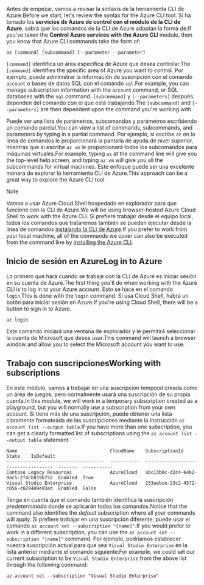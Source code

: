 <span data-ttu-id="2a44b-101">Antes de empezar, vamos a revisar la sintaxis de la herramienta CLI de Azure.</span><span class="sxs-lookup"><span data-stu-id="2a44b-101">Before we start, let's review the syntax for the Azure CLI tool.</span></span> <span data-ttu-id="2a44b-102">Si ha tomado los **servicios de Azure de control con el módulo de la CLI de Azure**, sabrá que los comandos de la CLI de Azure adoptan la forma de:</span><span class="sxs-lookup"><span data-stu-id="2a44b-102">If you've taken the **Control Azure services with the Azure CLI** module, then you know that Azure CLI commands take the form of:</span></span>

```azurecli
az [command] [subcommand] [--parameter --parameter]
```

<span data-ttu-id="2a44b-103">`[command]` identifica un área específica de Azure que desea controlar.</span><span class="sxs-lookup"><span data-stu-id="2a44b-103">The `[command]` identifies the specific area of Azure you want to control.</span></span> <span data-ttu-id="2a44b-104">Por ejemplo, puede administrar la información de suscripción con el comando `account` o bases de datos SQL con el comando `sql`.</span><span class="sxs-lookup"><span data-stu-id="2a44b-104">For example, you can manage subscription information with the `account` command, or SQL databases with the `sql` command.</span></span> <span data-ttu-id="2a44b-105">`[subcommand]` y `[--parameters]` después dependen del comando con el que está trabajando.</span><span class="sxs-lookup"><span data-stu-id="2a44b-105">The `[subcommand]` and `[--parameters]` are then dependent upon the command you're working with.</span></span> 

<span data-ttu-id="2a44b-106">Puede ver una lista de parámetros, subcomandos y parámetros escribiendo un comando parcial.</span><span class="sxs-lookup"><span data-stu-id="2a44b-106">You can view a list of commands, subcommands, and parameters by typing in a partial command.</span></span> <span data-ttu-id="2a44b-107">Por ejemplo, si escribe `az` en la línea de comandos le proporcionará la pantalla de ayuda de nivel superior, mientras que si escribe `az vm` le proporcionará todos los subcomandos para máquinas virtuales.</span><span class="sxs-lookup"><span data-stu-id="2a44b-107">For example, typing `az` at the command line will give you the top-level help screen, and typing `az vm` will give you all the subcommands for virtual machines.</span></span> <span data-ttu-id="2a44b-108">Este enfoque puede ser una excelente manera de explorar la herramienta CLI de Azure.</span><span class="sxs-lookup"><span data-stu-id="2a44b-108">This approach can be a great way to explore the Azure CLI tool.</span></span>

> [!NOTE]
> <span data-ttu-id="2a44b-109">Vamos a usar Azure Cloud Shell hospedado en explorador para que funcione con la CLI de Azure.</span><span class="sxs-lookup"><span data-stu-id="2a44b-109">We will be using browser-hosted Azure Cloud Shell to work with the Azure CLI.</span></span> <span data-ttu-id="2a44b-110">Si prefiere trabajar desde el equipo local, todos los comandos que trataremos también se pueden ejecutar desde la línea de comandos [instalando la CLI de Azure](https://docs.microsoft.com/cli/azure/install-azure-cli?view=azure-cli-latest).</span><span class="sxs-lookup"><span data-stu-id="2a44b-110">If you prefer to work from your local machine, all of the commands we cover can also be executed from the command line by [installing the Azure CLI](https://docs.microsoft.com/cli/azure/install-azure-cli?view=azure-cli-latest).</span></span>

## <a name="log-in-to-azure"></a><span data-ttu-id="2a44b-111">Inicio de sesión en Azure</span><span class="sxs-lookup"><span data-stu-id="2a44b-111">Log in to Azure</span></span>

<span data-ttu-id="2a44b-112">Lo primero que hará cuando se trabaje con la CLI de Azure es iniciar sesión en su cuenta de Azure.</span><span class="sxs-lookup"><span data-stu-id="2a44b-112">The first thing you'll do when working with the Azure CLI is to log in to your Azure account.</span></span> <span data-ttu-id="2a44b-113">Esto se hace en el comando `login`.</span><span class="sxs-lookup"><span data-stu-id="2a44b-113">This is done with the `login` command.</span></span> <span data-ttu-id="2a44b-114">Si usa Cloud Shell, habrá un botón para iniciar sesión en Azure.</span><span class="sxs-lookup"><span data-stu-id="2a44b-114">If you're using Cloud Shell, there will be a button to sign in to Azure.</span></span>

```azurecli
az login
```

<span data-ttu-id="2a44b-115">Este comando iniciará una ventana de explorador y le permitirá seleccionar la cuenta de Microsoft que desea usar.</span><span class="sxs-lookup"><span data-stu-id="2a44b-115">This command will launch a browser window and allow you to select the Microsoft account you want to use.</span></span>

## <a name="working-with-subscriptions"></a><span data-ttu-id="2a44b-116">Trabajo con suscripciones</span><span class="sxs-lookup"><span data-stu-id="2a44b-116">Working with subscriptions</span></span>

<span data-ttu-id="2a44b-117">En este módulo, vamos a trabajar en una suscripción temporal creada como un área de juegos, pero normalmente usará una suscripción de su propia cuenta.</span><span class="sxs-lookup"><span data-stu-id="2a44b-117">In this module, we will work in a temporary subscription created as a playground, but you will normally use a subscription from your own account.</span></span> <span data-ttu-id="2a44b-118">Si tiene más de una suscripción, puede obtener una lista claramente formateada de las suscripciones mediante la instrucción `az account list --output table`.</span><span class="sxs-lookup"><span data-stu-id="2a44b-118">If you have more than one subscription, you can get a clearly formatted list of subscriptions using the `az account list --output table` statement.</span></span>

```
Name                                  CloudName    SubscriptionId                        State    IsDefault
------------------------------------  -----------  ------------------------------------  -------  -----------
Contoso Legacy Resources              AzureCloud   abc13b0c-d2c4-64b2-9ac5-2f4cb819b752  Enabled  True
Visual Studio Enterprise              AzureCloud   233aebce-23c2-4572-c056-c029449e93ed  Enabled  False
```

<span data-ttu-id="2a44b-119">Tenga en cuenta que el comando también identifica la suscripción _predeterminada_ donde se aplicarán todos los comandos.</span><span class="sxs-lookup"><span data-stu-id="2a44b-119">Notice that the command also identifies the _default_ subscription where all your commands will apply.</span></span> <span data-ttu-id="2a44b-120">Si prefiere trabajar en una suscripción diferente, puede usar el comando `az account set --subscription "[name]"`.</span><span class="sxs-lookup"><span data-stu-id="2a44b-120">If you would prefer to work in a different subscription, you can use the `az account set --subscription "[name]"` command.</span></span> <span data-ttu-id="2a44b-121">Por ejemplo, podríamos establecer nuestra suscripción actual para que sea `Visual Studio Enterprise` en la lista anterior mediante el comando siguiente:</span><span class="sxs-lookup"><span data-stu-id="2a44b-121">For example, we could set our current subscription to be `Visual Studio Enterprise` from the above list through the following command:</span></span>

```azurecli
az account set --subscription "Visual Studio Enterprise"
```